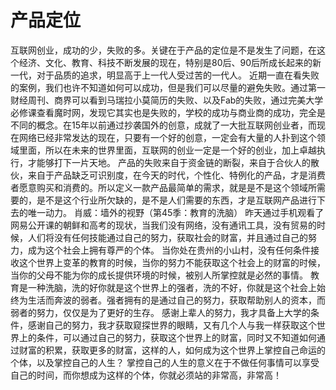 # 产品定位

互联网创业，成功的少，失败的多。关键在于产品的定位是不是发生了问题，在这个经济、文化、教育、科技不断发展的现在，特别是80后、90后所成长起来的新一代，对于品质的追求，明显高于上一代人受过苦的一代人。
近期一直在看失败的案例，我们也许不知道如何可以成功，但是我们可以尽量的避免失败。通过第一财经周刊、商界可以看到马瑞拉小莫简历的失败、以及Fab的失败，通过完美大学必修课查看魔时网，发现它其实也是失败的，学校的成功与商业商的成功，完全是不同的概念。在15年以前通过抄袭国外的创意，成就了一大批互联网创业者，而现在网络已经非常发达的现在，只要有一个好的创意，一定会有大量的人扑到这个领域里面，所以在未来的世界里面，互联网的创业一定是一个好的创业，加上卓越执行，才能够打下一片天地。
产品的失败来自于资金链的断裂，来自于合伙人的散伙，来自于产品缺乏可识别度，在今天的时代，个性化、特例化的产品，才是消费者愿意购买和消费的。所以定义一款产品最简单的需求，就是是不是这个领域所需要的，是不是这个行业所欠缺的，是不是人们需要的东西，才是互联网产品进行下去的唯一动力。
肖威：墙外的视野（第45季：教育的洗脑）
昨天通过手机观看了网易公开课的朝鲜和高考的现状，当我们没有网络，没有通讯工具，没有贸易的时候，人们将没有任何技能通过自己的努力，获取社会的财富，并且通过自己的努力，成为这个社会上拥有尊严的个体。
当你处在贵州的小山村，没有任何条件接收这个世界上变革的教育的时候，当你的努力不能获取这个社会上的财富的时候，当你的父母不能为你的成长提供环境的时候，被别人所掌控就是必然的事情。
教育是一种洗脑，洗的好你就是这个世界上的强者，洗的不好，你就是这个社会上始终为生活而奔波的弱者。强者拥有的是通过自己的努力，获取帮助别人的资本，而弱者的努力，仅仅是为了更好的生存。
感谢上辈人的努力，我才具备上大学的条件，感谢自己的努力，我才获取窥探世界的眼睛，又有几个人与我一样获取这个世界上的条件，可以通过自己的努力，获取这个世界上的财富，同时又不知道如何通过财富的积累，获取更多的财富，这样的人，如何成为这个世界上掌控自己命运的个体，以及掌控自己的人生？
掌控自己的人生的意义在于不做任何事情可以享受自己的时间，而你想成为这样的个体，你就必须站的非常高，非常高！
